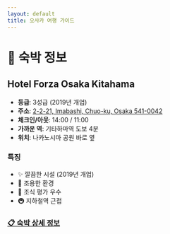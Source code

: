 ```yaml
---
layout: default
title: 오사카 여행 가이드
---
```


# 🏨 숙박 정보

## Hotel Forza Osaka Kitahama

- **등급**: 3성급 (2019년 개업)
- **주소**: [2-2-21, Imabashi, Chuo-ku, Osaka 541-0042](https://maps.app.goo.gl/RykTsuiinC4ByTsC7)
- **체크인/아웃**: 14:00 / 11:00
- **가까운 역**: 기타하마역 도보 4분
- **위치**: 나카노시마 공원 바로 옆

### 특징
- ✨ 깔끔한 시설 (2019년 개업)
- 🤫 조용한 환경
- 🍳 조식 평가 우수
- 🚇 지하철역 근접

### [📋 숙박 상세 정보](docs/accommodation.md)